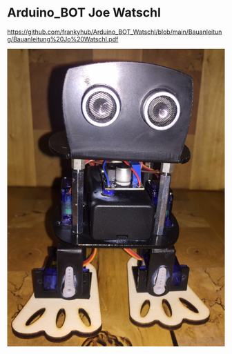 # Arduino_BOT Joe Watschl


https://github.com/frankyhub/Arduino_BOT_Watschl/blob/main/Bauanleitung/Bauanleitung%20Jo%20Watschl.pdf

![image](https://github.com/frankyhub/png/blob/master/Watschl.JPG)


